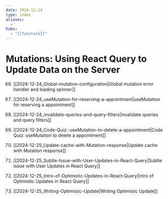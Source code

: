 ```yaml
---
date: 2024-12-24
type: index
aliases:
  -
hubs:
  - "[[Tanstack]]"
---
```


# Mutations: Using React Query to Update Data on the Server

66. [[2024-12-24_Global-mutation-configuration|Global mutation error handler and loading spinner]]

67. [[2024-12-24_useMutation-for-reserving-a-appointment|useMutation for reserving a appointment]]
68. [[2024-12-24_invalidate-queries-and-query-filters|invalidate queries and query filters]]
69. [[2024-12-24_Code-Quiz:-useMutation-to-delete-a-appointment|Code Quiz: useMutation to delete a appointment]]
70. [[2024-12-25_Update-cache-with-Mutation-response|Update cache with Mutation response]]
71. [[2024-12-25_Subtle-Issue-with-User-Updates-in-React-Query|Subtle Issue with User Updates in React Query]]
72. [[2024-12-25_Intro-of-Optimistic-Updates-in-React-Query|Intro of Optimistic Updates in React Query]]
73. [[2024-12-25_Writing-Optimistic-Update|Writing Optimistic Update]]
